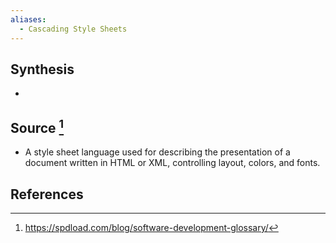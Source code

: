 ```yaml
---
aliases:
  - Cascading Style Sheets
---
```

## Synthesis
- 
## Source [^1]
- A style sheet language used for describing the presentation of a document written in HTML or XML, controlling layout, colors, and fonts.
## References

[^1]: https://spdload.com/blog/software-development-glossary/